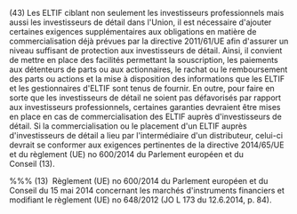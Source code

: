 (43) Les ELTIF ciblant non seulement les investisseurs professionnels mais aussi les investisseurs de détail dans l'Union, il est nécessaire d'ajouter certaines exigences supplémentaires aux obligations en matière de commercialisation déjà prévues par la directive 2011/61/UE afin d'assurer un niveau suffisant de protection aux investisseurs de détail. Ainsi, il convient de mettre en place des facilités permettant la souscription, les paiements aux détenteurs de parts ou aux actionnaires, le rachat ou le remboursement des parts ou actions et la mise à disposition des informations que les ELTIF et les gestionnaires d'ELTIF sont tenus de fournir. En outre, pour faire en sorte que les investisseurs de détail ne soient pas défavorisés par rapport aux investisseurs professionnels, certaines garanties devraient être mises en place en cas de commercialisation des ELTIF auprès d'investisseurs de détail. Si la commercialisation ou le placement d'un ELTIF auprès d'investisseurs de détail a lieu par l'intermédiaire d'un distributeur, celui-ci devrait se conformer aux exigences pertinentes de la directive 2014/65/UE et du règlement (UE) no 600/2014 du Parlement européen et du Conseil (13).

%%% (13)  Règlement (UE) no 600/2014 du Parlement européen et du Conseil du 15 mai 2014 concernant les marchés d'instruments financiers et modifiant le règlement (UE) no 648/2012 (JO L 173 du 12.6.2014, p. 84).
